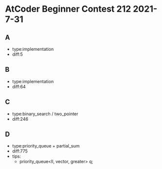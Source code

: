 # AtCoder Beginner Contest 212 2021-7-31
## A
+ type:implementation
+ diff:5
## B
+ type:implementation
+ diff:64
## C
+ type:binary_search / two_pointer
+ diff:246
## D
+ type:priority_queue + partial_sum
+ diff:775
+ tips:
    - priority_queue<ll, vector<ll>, greater<ll>> q;
